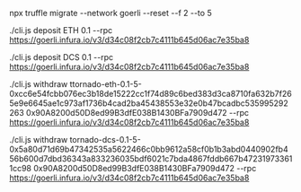 npx truffle migrate --network goerli --reset --f 2 --to 5

./cli.js deposit ETH 0.1 --rpc https://goerli.infura.io/v3/d34c08f2cb7c4111b645d06ac7e35ba8

./cli.js deposit DCS 0.1 --rpc https://goerli.infura.io/v3/d34c08f2cb7c4111b645d06ac7e35ba8


./cli.js withdraw ttornado-eth-0.1-5-0xcc6e54fcbb076ec3b18de15222cc1f74d89c6bed383d3ca8710fa632b7f265e9e6645ae1c973af1736b4cad2ba45438553e32e0b47bcadbc535995292263 0x90A8200d50D8ed99B3dfE038B1430BFa7909d472 --rpc https://goerli.infura.io/v3/d34c08f2cb7c4111b645d06ac7e35ba8

./cli.js withdraw tornado-dcs-0.1-5-0x5a80d71d69b47342535a5622466c0bb9612a58cf0b1b3abd0440902fb456b600d7dbd36343a833236035bdf6021c7bda4867fddb667b472319733611cc98 0x90A8200d50D8ed99B3dfE038B1430BFa7909d472 --rpc https://goerli.infura.io/v3/d34c08f2cb7c4111b645d06ac7e35ba8
